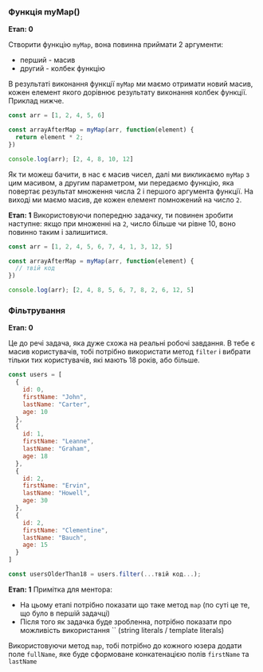 ### Функція myMap()
**Етап: 0** 

Створити функцію `myMap`, вона повинна приймати 2 аргументи:
- перший - масив
- другий - колбек функцію

В результаті виконання функції `myMap` ми маємо отримати новий масив, кожен елемент якого дорівнює результату виконання колбек функції. Приклад нижче.

```js
const arr = [1, 2, 4, 5, 6]

const arrayAfterMap = myMap(arr, function(element) {
  return element * 2;
})

console.log(arr); [2, 4, 8, 10, 12]
```

Як ти можеш бачити, в нас є масив чисел, далі ми викликаємо `myMap` з цим масивом, а другим параметром, ми передаємо функцію, яка повертає результат множення числа 2 і першого аргумента функції. На виході ми маємо масив, де кожен елемент помножений на число `2`.

**Етап: 1**
Використовуючи попередню задачку, ти повинен зробити наступне: якщо при множенні на `2`, число більше чи рівне 10, воно повинно таким і залишитися.

```js
const arr = [1, 2, 4, 5, 6, 7, 4, 1, 3, 12, 5]

const arrayAfterMap = myMap(arr, function(element) {
  // твій код
})

console.log(arr); [2, 4, 8, 5, 6, 7, 8, 2, 6, 12, 5]
```

### Фільтрування
**Етап: 0**

Це до речі задача, яка дуже схожа на реальні робочі завдання. В тебе є масив користувачів, тобі потрібно використати метод `filter` і вибрати тільки тих користувачів, які мають 18 років, або більше.

```js
const users = [
  {
    id: 0,
    firstName: "John",
    lastName: "Carter",
    age: 10
  },
  {
    id: 1,
    firstName: "Leanne",
    lastName: "Graham",
    age: 18
  },
  {
    id: 2,
    firstName: "Ervin",
    lastName: "Howell",
    age: 30 
  },
  {
    id: 2,
    firstName: "Clementine",
    lastName: "Bauch",
    age: 15 
  }
]

const usersOlderThan18 = users.filter(...твій код...);
```

**Етап: 1**
Примітка для ментора:
- На цьому етапі потрібно показати що таке метод `map` (по суті це те, що було в першій задачці)
- Після того як задачка буде зробленна, потрібно показати про можливість використання \`\` (string literals / template literals)

Використовуючи метод `map`, тобі потрібно до кожного юзера додати поле `fullName`, яке буде сформоване конкатенацією полів `firstName` та `lastName`
